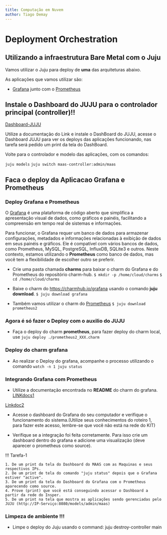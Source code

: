 ```yaml
---
title: Computação em Nuvem
author: Tiago Demay
---
```


# Deployment Orchestration


## Utilizando a infraestrutura Bare Metal com o Juju

Vamos utilizar o Juju para deploy de **uma** das arquiteturas abaixo.

As aplicações que vamos utilizar são:

* [Grafana](https://grafana.com/) junto com o [Prometheus](https://prometheus.io/)


## Instale o Dashboard do JUJU para o controlador principal (controller)!!

[Dashboard-JUJU](https://charmhub.io/juju-dashboard)

Utilize a documentação do Link e instale o DashBoard do JUJU, acesse o Dashboard JUJU para ver os deploys das aplicações funcionando, nas tarefa será pedido um print da tela do DashBoard.


Volte para o controlador e modelo das aplicações, com os comandos:

  ```juju models```
  ```juju switch maas-controller:admin/maas```

## Faca o deploy da Aplicacao Grafana e Prometheus

### Deploy Grafana e Prometheus

O  [Grafana](https://grafana.com/) é uma plataforma de código aberto que simplifica a apresentação visual de dados, como gráficos e painéis, facilitando a compreensão em tempo real de sistemas e informações.

Para funcionar, o Grafana requer um banco de dados para armazenar configurações, metadados e informações relacionadas à exibição de dados em seus painéis e gráficos. Ele é compatível com vários bancos de dados, como Prometheus, MySQL, PostgreSQL, InfluxDB, SQLite3 e outros. Neste contexto, estamos utilizando o **Prometheus** como banco de dados, mas você tem a flexibilidade de escolher outro se preferir.

* Crie uma pasta chamada **charms** para baixar o charm do Grafana e do Prometheus do repositório charm-hub.
  ```$ mkdir -p /home/cloud/charms```
  ```$ cd /home/cloud/charms```

* Baixe o charm do <https://charmhub.io/grafana> usando o comando **juju download**.
  ```$ juju download grafana```

* Também vamos utilizar o charm do [Prometheus](https://prometheus.io/)
  ```$ juju download prometheus2```

### Agora é só fazer o Deploy com o auxilio do **JUJU**

* Faça o deploy do charm **prometheus**, para fazer deploy do charm local, use 
  ```juju deploy ./prometheus2_XXX.charm```

### Deploy do charm **grafana**

* Ao realizar o Deploy do grafana, acompanhe o processo utilizando o comando 
  ```watch -n 1 juju status```


### Integrando Grafana com Prometheus

* Utilize a documentação encontrada no **README** do charm do grafana.
[LINKdocs1](https://canonical-juju.readthedocs-hosted.com/en/latest/user/reference/relation/?_gl=1*83wv03*_ga*NDA4MDg1OTUuMTc0MDY2NTMxMg..*_ga_5LTL1CNEJM*MTc0MDY2NTMxMS4xLjEuMTc0MDY2NTM3Ny41NS4wLjA.)

[Linkdoc2](https://canonical-juju.readthedocs-hosted.com/en/latest/user/howto/manage-relations/#manage-relations)

* Acesse o dashboard do Grafana do seu computador e verifique o funcionamento do sistema.(Utilize seus conhecimentos do roteiro 1, para fazer este acesso, lembre-se que você não está na rede do KIT)

* Verifique se a integração foi feita corretamente. Para isso crie um dashboard dentro do grafana e adicione uma visualização (deve aparecer o prometheus como source).


!!! Tarefa-1

    1. De um print da tela do Dashboard do MAAS com as Maquinas e seus respectivos IPs.
    2. De um print de tela do comando "juju status" depois que o Grafana estiver "active". 
    3. De um print da tela do Dashboard do Grafana com o Prometheus aparecendo como source.
    4. Prove (print) que você está conseguindo acessar o Dashboard a partir da rede do Insper.
    5. De um print na tela que mostra as aplicações sendo gerenciadas pelo JUJU (http://IP-Serviço:8080/models/admin/maas) 



### Limpeza de ambiente !!!

* Limpe o deploy do Juju usando o command: juju destroy-controller main
